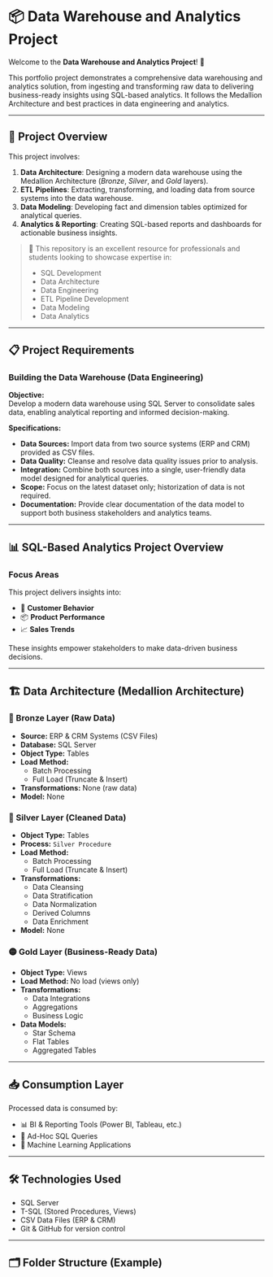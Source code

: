 # 📦 Data Warehouse and Analytics Project

Welcome to the **Data Warehouse and Analytics Project**! 🚀

This portfolio project demonstrates a comprehensive data warehousing and analytics solution, from ingesting and transforming raw data to delivering business-ready insights using SQL-based analytics. It follows the Medallion Architecture and best practices in data engineering and analytics.

---

## 📘 Project Overview

This project involves:

1. **Data Architecture**: Designing a modern data warehouse using the Medallion Architecture (*Bronze*, *Silver*, and *Gold* layers).
2. **ETL Pipelines**: Extracting, transforming, and loading data from source systems into the data warehouse.
3. **Data Modeling**: Developing fact and dimension tables optimized for analytical queries.
4. **Analytics & Reporting**: Creating SQL-based reports and dashboards for actionable business insights.

> 🎯 This repository is an excellent resource for professionals and students looking to showcase expertise in:
> - SQL Development
> - Data Architecture
> - Data Engineering
> - ETL Pipeline Development
> - Data Modeling
> - Data Analytics

---

## 📋 Project Requirements

### Building the Data Warehouse (Data Engineering)

**Objective:**  
Develop a modern data warehouse using SQL Server to consolidate sales data, enabling analytical reporting and informed decision-making.

**Specifications:**
- **Data Sources:** Import data from two source systems (ERP and CRM) provided as CSV files.
- **Data Quality:** Cleanse and resolve data quality issues prior to analysis.
- **Integration:** Combine both sources into a single, user-friendly data model designed for analytical queries.
- **Scope:** Focus on the latest dataset only; historization of data is not required.
- **Documentation:** Provide clear documentation of the data model to support both business stakeholders and analytics teams.

---

## 📊 SQL-Based Analytics Project Overview

### Focus Areas
This project delivers insights into:
- 🧍 **Customer Behavior**
- 📦 **Product Performance**
- 📈 **Sales Trends**

These insights empower stakeholders to make data-driven business decisions.

---

## 🏗️ Data Architecture (Medallion Architecture)

### 🔹 Bronze Layer (Raw Data)
- **Source:** ERP & CRM Systems (CSV Files)
- **Database:** SQL Server
- **Object Type:** Tables  
- **Load Method:**
  - Batch Processing
  - Full Load (Truncate & Insert)
- **Transformations:** None (raw data)
- **Model:** None

### 🔸 Silver Layer (Cleaned Data)
- **Object Type:** Tables
- **Process:** `Silver Procedure`
- **Load Method:**
  - Batch Processing
  - Full Load (Truncate & Insert)
- **Transformations:**
  - Data Cleansing
  - Data Stratification
  - Data Normalization
  - Derived Columns
  - Data Enrichment
- **Model:** None

### 🟡 Gold Layer (Business-Ready Data)
- **Object Type:** Views
- **Load Method:** No load (views only)
- **Transformations:**
  - Data Integrations
  - Aggregations
  - Business Logic
- **Data Models:**
  - Star Schema
  - Flat Tables
  - Aggregated Tables

---

## 📥 Consumption Layer

Processed data is consumed by:
- 📊 BI & Reporting Tools (Power BI, Tableau, etc.)
- 🔎 Ad-Hoc SQL Queries
- 🤖 Machine Learning Applications

---

## 🛠️ Technologies Used

- SQL Server
- T-SQL (Stored Procedures, Views)
- CSV Data Files (ERP & CRM)
- Git & GitHub for version control

---

## 🗂️ Folder Structure (Example)

